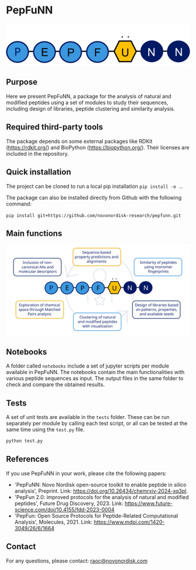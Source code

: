 # PepFuNN

![Fig1](src/pepfunn/data/PepFuNN_logo.png)

## Purpose

Here we present PepFuNN, a package for the analysis of natural and modified peptides using a set of modules to study their sequences, including design of libraries, peptide clustering and similarity analysis.

## Required third-party tools

The package depends on some external packages like RDKit (https://rdkit.org/) and BioPython (https://biopython.org/). Their licenses are included in the repository.

## Quick installation

The project can be cloned to run a local pip installation `pip install -e .`. 

The package can also be installed directly from Github with the following command:

`pip install git+https://github.com/novonordisk-research/pepfunn.git`

## Main functions

![Fig2](src/pepfunn/data/PepFuNN_functions.png)

## Notebooks

A folder called `notebooks` include a set of jupyter scripts per module available in PepFuNN. The notebooks contain the main functionalities with various peptide sequences as input. The output files in the same folder to check and compare the obtained results.

## Tests

A set of unit tests are available in the `tests` folder. These can be run separately per module by calling each test script, or all can be tested at the same time using the `test.py` file.

```Bash
python test.py
```

## References

If you use PepFuNN in your work, please cite the following papers:

* 'PepFuNN: Novo Nordisk open-source toolkit to enable peptide in silico analysis', Preprint. Link: https://doi.org/10.26434/chemrxiv-2024-xq3pl.
* 'PepFun 2.0: improved protocols for the analysis of natural and modified peptides', Future Drug Discovery, 2023. Link: https://www.future-science.com/doi/10.4155/fdd-2023-0004
* 'PepFun: Open Source Protocols for Peptide-Related Computational Analysis', Molecules, 2021. Link: https://www.mdpi.com/1420-3049/26/6/1664

## Contact

For any questions, please contact: raoc@novonordisk.com

